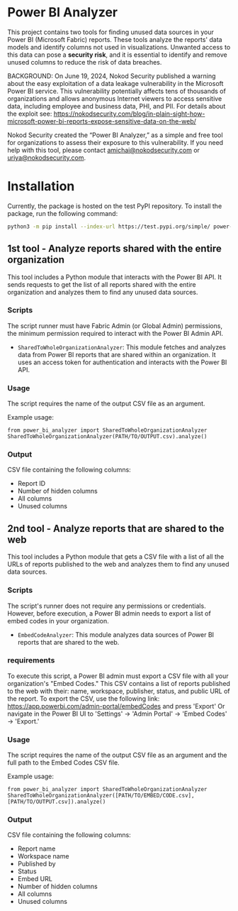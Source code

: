 # Power BI Analyzer

This project contains two tools for finding unused data sources in your Power BI (Microsoft Fabric) reports.
These tools analyze the reports' data models and identify columns not used in visualizations.
Unwanted access to this data can pose a __security risk__, and it is essential to identify and remove unused
columns to reduce the risk of data breaches.

BACKGROUND:
On June 19, 2024, Nokod Security published a warning about the easy exploitation of a data leakage vulnerability in the Microsoft Power BI service. This vulnerability potentially affects tens of thousands of organizations and allows anonymous Internet viewers to access sensitive data, including employee and business data, PHI, and PII. For details about the exploit see: https://nokodsecurity.com/blog/in-plain-sight-how-microsoft-power-bi-reports-expose-sensitive-data-on-the-web/

Nokod Security created the “Power BI Analyzer,” as a simple and free tool for organizations to assess their exposure to this vulnerability. 
If you need help with this tool, please contact amichai@nokodsecurity.com or uriya@nokodsecurity.com.

# Installation
Currently, the package is hosted on the test PyPI repository.
To install the package, run the following command:

```bash
python3 -m pip install --index-url https://test.pypi.org/simple/ power-bi-analyzer
```

## 1st tool - Analyze reports shared with the entire organization
This tool includes a Python module that interacts with the Power BI API. It sends requests to get the list of all reports shared with the entire organization and analyzes them to find any unused data sources.

### Scripts
The script runner must have Fabric Admin (or Global Admin) permissions, the minimum permission required to interact with the Power BI Admin API.

- `SharedToWholeOrganizationAnalyzer`: This module fetches and analyzes data from Power BI reports that are shared within an organization. It uses an access token for authentication and interacts with the Power BI API.

### Usage

The script requires the name of the output CSV file as an argument.

Example usage:

```ipython
from power_bi_analyzer import SharedToWholeOrganizationAnalyzer
SharedToWholeOrganizationAnalyzer(PATH/TO/OUTPUT.csv).analyze()
```

### Output
CSV file containing the following columns:
* Report ID
* Number of hidden columns
* All columns
* Unused columns

## 2nd tool - Analyze reports that are shared to the web
This tool includes a Python module that gets a CSV file with a list of all the URLs of reports published to the web and analyzes them to find any unused data sources.

### Scripts
The script's runner does not require any permissions or credentials. However, before execution, a Power BI admin needs to export a list of embed codes in your organization.

- `EmbedCodeAnalyzer`: This module analyzes data sources of Power BI reports that are shared to the web.

### requirements
To execute this script, a Power BI admin must export a CSV file with all your organization's "Embed Codes."
This CSV contains a list of reports published to the web with their: name, workspace, publisher, status, and public URL
of the report. To export the CSV, use the following link: https://app.powerbi.com/admin-portal/embedCodes and press
'Export' Or navigate in the Power BI UI to 'Settings' -> 'Admin Portal' -> 'Embed Codes' -> 'Export.'
### Usage
The script requires the name of the output CSV file as an argument and the full path to the Embed Codes CSV file.

Example usage:

```ipython
from power_bi_analyzer import SharedToWholeOrganizationAnalyzer
SharedToWholeOrganizationAnalyzer([PATH/TO/EMBED/CODE.csv], [PATH/TO/OUTPUT.csv]).analyze()
```

### Output
CSV file containing the following columns:
* Report name 
* Workspace name
* Published by
* Status
* Embed URL
* Number of hidden columns
* All columns
* Unused columns
